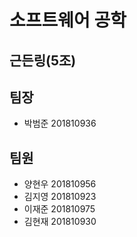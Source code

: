 # 소프트웨어 공학 
## 근든링(5조)
## 팀장 
* 박범준 201810936

## 팀원 
* 양현우 201810956
* 김지영 201810923
* 이재준 201810975
* 김현재 201810930
